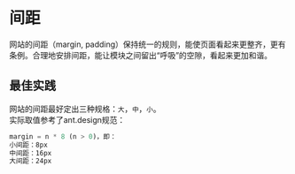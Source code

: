 # 间距
网站的间距（margin, padding）保持统一的规则，能使页面看起来更整齐，更有条例。合理地安排间距，能让模块之间留出“呼吸”的空隙，看起来更加和谐。

## 最佳实践
网站的间距最好定出三种规格：```大```，```中```，```小```。   
实际取值参考了ant.design规范：
```js
margin = n * 8 (n > 0)，即：
小间距：8px
中间距：16px
大间距：24px 
```
